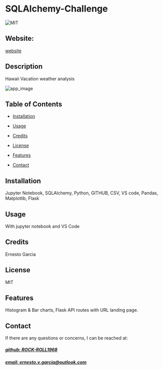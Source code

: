 # SQLAlchemy-Challenge
![MIT](https://img.shields.io/badge/License-MIT-blue)

## Website: 
[website](https://github.com/Rock-Roll1968/SQLAlchemy-Challenge.git)

## Description
Hawaii Vacation weather analysis

![app_image]("output_data\Fig2.png")

## Table of Contents
- [Installation](#installation)
- [Usage](#usage)
- [Credits](#credits)
- [License](#license)
- [Features](#features)

- [Contact](#contact)

## Installation
Jupyter Notebook, SQLAlchemy, Python, GITHUB, CSV, VS code, Pandas, Matplotlib, Flask

## Usage
With jupyter notebook and VS Code

## Credits
Ernesto Garcia

## License
MIT

## Features
Histogram & Bar charts, Flask API routes with URL landing page. 



## Contact
If there are any questions or concerns, I can be reached at:
##### [github: ROCK-ROLL1968](https://github.com/ROCK-ROLL1968)
##### [email: ernesto.v.garcia@outlook.com](mailto:ernesto.v.garcia@outlook.com)
